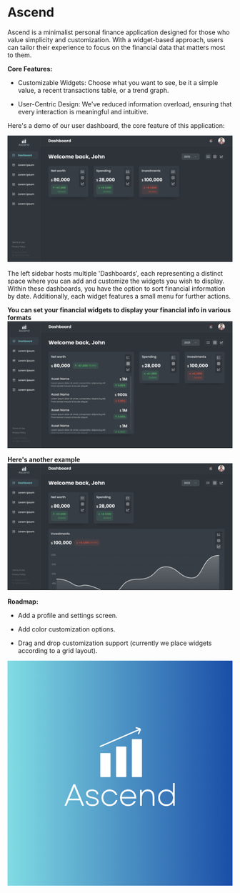 # Ascend

Ascend is a minimalist personal finance application designed for those who value simplicity and customization. With a widget-based approach, users can tailor their experience to focus on the financial data that matters most to them.

**Core Features:**

* Customizable Widgets: Choose what you want to see, be it a simple value, a recent transactions table, or a trend graph.

* User-Centric Design: We've reduced information overload, ensuring that every interaction is meaningful and intuitive.

Here's a demo of our user dashboard, the core feature of this application:

![User Dashboard](./assets/allTable.png)

The left sidebar hosts multiple 'Dashboards', each representing a distinct space where you can add and customize the widgets you wish to display. Within these dashboards, you have the option to sort financial information by date. Additionally, each widget features a small menu for further actions.

**You can set your financial widgets to display your financial info in various formats**
![You can set your financial widgets to display your information in various formats](./assets/oneTable.png)

**Here's another example**
![Here's another example](./assets/oneGraph.png)

**Roadmap:**

* Add a profile and settings screen.

* Add color customization options.

* Drag and drop customization support (currently we place widgets according to a grid layout).

![Ascend](./assets/ascendLogo.png)
